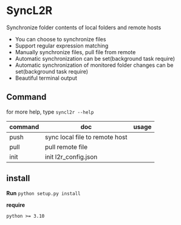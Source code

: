 # SyncL2R

Synchronize folder contents of local folders and remote hosts

- You can choose to synchronize files
- Support regular expression matching
- Manually synchronize files, pull file from remote
- Automatic synchronization can be set(background task require)
- Automatic synchronization of monitored folder changes can be set(background task require)
- Beautiful terminal output

## Command

for more help, type
`syncl2r --help`

| command | doc                            | usage |
| ------- | ------------------------------ | ----- |
| push    | sync local file to remote host |
| pull    | pull remote file               |
| init    | init l2r_config.json           |

## install

**Run**
`python setup.py install`

**require**

```
python >= 3.10
```

